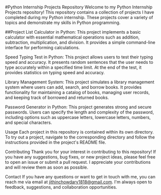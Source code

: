 #Python Internship Projects Repository
Welcome to my Python Internship Projects repository! This repository contains a collection of projects I have completed during my Python internship. These projects cover a variety of topics and demonstrate my skills in Python programming.

##Project List
Calculator in Python: This project implements a basic calculator with essential mathematical operations such as addition, subtraction, multiplication, and division. It provides a simple command-line interface for performing calculations.

Speed Typing Test in Python: This project allows users to test their typing speed and accuracy. It presents random sentences that the user needs to type accurately within a specified time limit. At the end of the test, it provides statistics on typing speed and accuracy.

Library Management System: This project simulates a library management system where users can add, search, and borrow books. It provides functionality for maintaining a catalog of books, managing user records, and keeping track of borrowed and returned books.

Password Generator in Python: This project generates strong and secure passwords. Users can specify the length and complexity of the password, including options such as uppercase letters, lowercase letters, numbers, and special characters.

Usage
Each project in this repository is contained within its own directory. To try out a project, navigate to the corresponding directory and follow the instructions provided in the project's README file.

Contributing
Thank you for your interest in contributing to this repository! If you have any suggestions, bug fixes, or new project ideas, please feel free to open an issue or submit a pull request. I appreciate your contributions and will review them as soon as possible.


Contact
If you have any questions or want to get in touch with me, you can reach me via email at jithinchowdary1818@gmail.com. I'm always open to feedback, suggestions, and collaboration opportunities.
